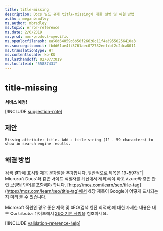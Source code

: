 ```yaml
---
title: title-missing
description: Docs 빌드 문제 title-missing에 대한 설명 및 해결 방법
author: meganbradley
ms.author: mbradley
ms.topic: error-reference
ms.date: 2/6/2019
ms.prod: non-product-specific
ms.openlocfilehash: ea56d64059d6b50f26626c11f4a69550256410a3
ms.sourcegitcommit: fbdd61ae4fb3761aec072732eefcbf2c2dca8011
ms.translationtype: HT
ms.contentlocale: ko-KR
ms.lasthandoff: 02/07/2019
ms.locfileid: "55887433"
---
```

# <a name="title-missing"></a>title-missing

**서비스 예정!**

[!INCLUDE [suggestion-note](includes/suggestion-note.md)]

## <a name="suggestion"></a>제안

`Missing attribute: title. Add a title string (19 - 59 characters) to show in search engine results.`

## <a name="resolution"></a>해결 방법

검색 결과에 표시할 제목 문자열을 추가합니다. 일반적으로 제목은 19~59자(“| Microsoft Docs”와 같은 사이트 식별자를 계산에서 제외)여야 하고 Azure와 같은 관련 브랜딩 단어를 포함해야 합니다. [https://moz.com/learn/seo/title-tag](https://moz.com/learn/seo/title-tag)에서 해당 제목이 Google에 어떻게 표시되는지 미리 볼 수 있습니다.

Microsoft 직원인 경우 좋은 제목 및 SEO(검색 엔진 최적화)에 대한 자세한 내용은 내부 Contributor 가이드에서 [SEO 기본 사항](https://review.docs.microsoft.com/en-us/help/contribute/contribute-how-to-write-seo-basics?branch=master)을 참조하세요.

[!INCLUDE [validation-reference-help](includes/validation-reference-help.md)]
